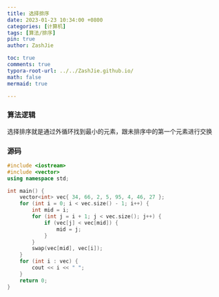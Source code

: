 ```yaml
---
title: 选择排序
date: 2023-01-23 10:34:00 +0800
categories: [计算机]
tags: [算法/排序]
pin: true
author: ZashJie

toc: true
comments: true
typora-root-url: ../../ZashJie.github.io/
math: false
mermaid: true

---
```


### 算法逻辑
选择排序就是通过外循环找到最小的元素，跟未排序中的第一个元素进行交换

### 源码

```C++
#include <iostream>
#include <vector>
using namespace std;

int main() {
	vector<int> vec{ 34, 66, 2, 5, 95, 4, 46, 27 };
	for (int i = 0; i < vec.size() - 1; i++) {
		int mid = i;
		for (int j = i + 1; j < vec.size(); j++) {
			if (vec[j] < vec[mid]) {
				mid = j;
			}
		}
		swap(vec[mid], vec[i]);
	}
	for (int i : vec) {
		cout << i << " ";
	}
	return 0;
}
```
